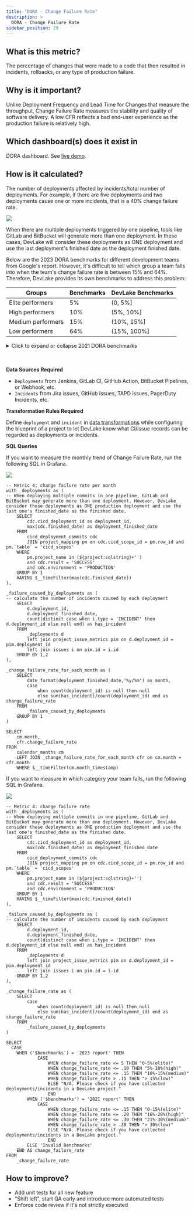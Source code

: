 ```yaml
---
title: "DORA - Change Failure Rate"
description: >
  DORA - Change Failure Rate
sidebar_position: 29
---
```


## What is this metric?

The percentage of changes that were made to a code that then resulted in incidents, rollbacks, or any type of production failure.

## Why is it important?

Unlike Deployment Frequency and Lead Time for Changes that measure the throughput, Change Failure Rate measures the stability and quality of software delivery. A low CFR reflects a bad end-user experience as the production failure is relatively high.

## Which dashboard(s) does it exist in

DORA dashboard. See [live demo](https://grafana-lake.demo.devlake.io/grafana/d/qNo8_0M4z/dora?orgId=1).

## How is it calculated?

The number of deployments affected by incidents/total number of deployments. For example, if there are five deployments and two deployments cause one or more incidents, that is a 40% change failure rate.

![](/img/Metrics/cfr-definition.png)

When there are multiple deployments triggered by one pipeline, tools like GitLab and BitBucket will generate more than one deployment. In these cases, DevLake will consider these deployments as ONE deployment and use the last deployment's finished date as the deployment finished date.

Below are the 2023 DORA benchmarks for different development teams from Google's report. However, it's difficult to tell which group a team falls into when the team's change failure rate is between 15% and 64%. Therefore, DevLake provides its own benchmarks to address this problem:

| Groups            | Benchmarks | DevLake Benchmarks |
| ----------------- | ---------- | ------------------ |
| Elite performers  | 5%     	 | (0, 5%]            |
| High performers   | 10%        | (5%, 10%]          |
| Medium performers | 15%        | (10%, 15%]         |
| Low performers    | 64%        | (15%, 100%]        |

<details>
<summary>Click to expand or collapse 2021 DORA benchmarks</summary>

| Groups            | Benchmarks | DevLake Benchmarks |
| ----------------- | ---------- | ------------------ |
| Elite performers  | 0%-15%     | (0, 15%]           |
| High performers   | 16%-30%    | (16%, 20%]         |
| Medium performers | 16%-30%    | (21%, 30%]         |
| Low performers    | 16%-30%    | (30%, 100%]        |

<p><i>Source: 2021 Accelerate State of DevOps, Google</i></p>
</details>
<br>
</br>


<b>Data Sources Required</b>

- `Deployments` from Jenkins, GitLab CI, GitHub Action, BitBucket Pipelines, or Webhook, etc. 
- `Incidents` from Jira issues, GitHub issues, TAPD issues, PagerDuty Incidents, etc.

<b>Transformation Rules Required</b>

Define `deployment` and `incident` in [data transformations](https://devlake.apache.org/docs/Configuration/Tutorial#step-3---add-transformations-optional) while configuring the blueprint of a project to let DevLake know what CI/issue records can be regarded as deployments or incidents.

<b>SQL Queries</b>

If you want to measure the monthly trend of Change Failure Rate, run the following SQL in Grafana.

![](/img/Metrics/cfr-monthly.jpeg)

```
-- Metric 4: change failure rate per month
with _deployments as (
-- When deploying multiple commits in one pipeline, GitLab and BitBucket may generate more than one deployment. However, DevLake consider these deployments as ONE production deployment and use the last one's finished_date as the finished date.
	SELECT
		cdc.cicd_deployment_id as deployment_id,
		max(cdc.finished_date) as deployment_finished_date
	FROM 
		cicd_deployment_commits cdc
		JOIN project_mapping pm on cdc.cicd_scope_id = pm.row_id and pm.`table` = 'cicd_scopes'
	WHERE
		pm.project_name in (${project:sqlstring}+'')
		and cdc.result = 'SUCCESS'
		and cdc.environment = 'PRODUCTION'
	GROUP BY 1
	HAVING $__timeFilter(max(cdc.finished_date))
),

_failure_caused_by_deployments as (
-- calculate the number of incidents caused by each deployment
	SELECT
		d.deployment_id,
		d.deployment_finished_date,
		count(distinct case when i.type = 'INCIDENT' then d.deployment_id else null end) as has_incident
	FROM
		_deployments d
		left join project_issue_metrics pim on d.deployment_id = pim.deployment_id
		left join issues i on pim.id = i.id
	GROUP BY 1,2
),

_change_failure_rate_for_each_month as (
	SELECT 
		date_format(deployment_finished_date,'%y/%m') as month,
		case 
			when count(deployment_id) is null then null
			else sum(has_incident)/count(deployment_id) end as change_failure_rate
	FROM
		_failure_caused_by_deployments
	GROUP BY 1
)

SELECT 
	cm.month,
	cfr.change_failure_rate
FROM 
	calendar_months cm
	LEFT JOIN _change_failure_rate_for_each_month cfr on cm.month = cfr.month
	WHERE $__timeFilter(cm.month_timestamp)
```

If you want to measure in which category your team falls, run the following SQL in Grafana.

![](/img/Metrics/cfr-text.jpeg)

```
-- Metric 4: change failure rate
with _deployments as (
-- When deploying multiple commits in one pipeline, GitLab and BitBucket may generate more than one deployment. However, DevLake consider these deployments as ONE production deployment and use the last one's finished_date as the finished date.
	SELECT
		cdc.cicd_deployment_id as deployment_id,
		max(cdc.finished_date) as deployment_finished_date
	FROM 
		cicd_deployment_commits cdc
		JOIN project_mapping pm on cdc.cicd_scope_id = pm.row_id and pm.`table` = 'cicd_scopes'
	WHERE
		pm.project_name in (${project:sqlstring}+'')
		and cdc.result = 'SUCCESS'
		and cdc.environment = 'PRODUCTION'
	GROUP BY 1
	HAVING $__timeFilter(max(cdc.finished_date))
),

_failure_caused_by_deployments as (
-- calculate the number of incidents caused by each deployment
	SELECT
		d.deployment_id,
		d.deployment_finished_date,
		count(distinct case when i.type = 'INCIDENT' then d.deployment_id else null end) as has_incident
	FROM
		_deployments d
		left join project_issue_metrics pim on d.deployment_id = pim.deployment_id
		left join issues i on pim.id = i.id
	GROUP BY 1,2
),

_change_failure_rate as (
	SELECT 
		case 
			when count(deployment_id) is null then null
			else sum(has_incident)/count(deployment_id) end as change_failure_rate
	FROM
		_failure_caused_by_deployments
)

SELECT
  CASE
    WHEN ('$benchmarks') = '2023 report' THEN
			CASE  
				WHEN change_failure_rate <= 5 THEN "0-5%(elite)"
				WHEN change_failure_rate <= .10 THEN "5%-10%(high)"
				WHEN change_failure_rate <= .15 THEN "10%-15%(medium)"
				WHEN change_failure_rate > .15 THEN "> 15%(low)"
				ELSE "N/A. Please check if you have collected deployments/incidents in a DevLake project."
				END
		WHEN ('$benchmarks') = '2021 report' THEN
			CASE  
				WHEN change_failure_rate <= .15 THEN "0-15%(elite)"
				WHEN change_failure_rate <= .20 THEN "16%-20%(high)"
				WHEN change_failure_rate <= .30 THEN "21%-30%(medium)"
				WHEN change_failure_rate > .30 THEN "> 30%(low)" 
				ELSE "N/A. Please check if you have collected deployments/incidents in a DevLake project."
				END
		ELSE 'Invalid Benchmarks'
	END AS change_failure_rate
FROM 
	_change_failure_rate
```

## How to improve?

- Add unit tests for all new feature
- "Shift left", start QA early and introduce more automated tests
- Enforce code review if it's not strictly executed
